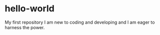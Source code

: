 # hello-world
My first repository
I am new to coding and developing and I am eager to harness the power.
